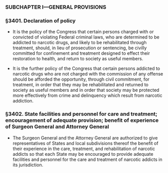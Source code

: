 ### SUBCHAPTER I—GENERAL PROVISIONS

### §3401. Declaration of policy
* It is the policy of the Congress that certain persons charged with or convicted of violating Federal criminal laws, who are determined to be addicted to narcotic drugs, and likely to be rehabilitated through treatment, should, in lieu of prosecution or sentencing, be civilly committed for confinement and treatment designed to effect their restoration to health, and return to society as useful members.

* It is the further policy of the Congress that certain persons addicted to narcotic drugs who are not charged with the commission of any offense should be afforded the opportunity, through civil commitment, for treatment, in order that they may be rehabilitated and returned to society as useful members and in order that society may be protected more effectively from crime and delinquency which result from narcotic addiction.

### §3402. State facilities and personnel for care and treatment; encouragement of adequate provision; benefit of experience of Surgeon General and Attorney General
* The Surgeon General and the Attorney General are authorized to give representatives of States and local subdivisions thereof the benefit of their experience in the care, treatment, and rehabilitation of narcotic addicts so that each State may be encouraged to provide adequate facilities and personnel for the care and treatment of narcotic addicts in its jurisdiction.